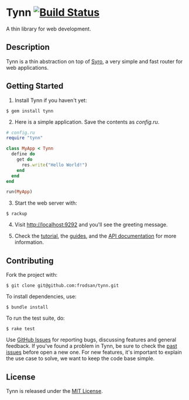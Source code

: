 Tynn [![Build Status](https://travis-ci.org/frodsan/tynn.svg)](https://travis-ci.org/frodsan/tynn)
====

A thin library for web development.

Description
-----------

Tynn is a thin abstraction on top of [Syro][syro], a very simple and fast
router for web applications.

Getting Started
---------------

1. Install Tynn if you haven't yet:

  ```
  $ gem install tynn
  ```

2. Here is a simple application. Save the contents as *config.ru*.

  ```ruby
  # config.ru
  require "tynn"

  class MyApp < Tynn
    define do
      get do
        res.write("Hello World!")
      end
    end
  end

  run(MyApp)
  ```

3. Start the web server with:

  ```
  $ rackup
  ```

4. Visit <http://localhost:9292> and you'll see the greeting message.

5. Check the [tutorial](http://tynn.xyz/tutorial.html), the [guides](http://tynn.xyz),
   and the [API documentation](http://rdoc.info/github/frodsan/tynn/master) for
   more information.

Contributing
------------

Fork the project with:

```
$ git clone git@github.com:frodsan/tynn.git
```

To install dependencies, use:

```
$ bundle install
```

To run the test suite, do:

```
$ rake test
```

Use [GitHub Issues][issues] for reporting bugs, discussing features and
general feedback.  If you've found a problem in Tynn, be sure to check
the [past issues](https://github.com/frodsan/tynn/issues?state=closed)
before open a new one. For new features, it's important to explain the
use case to solve, we want to keep the code base simple.

License
-------

Tynn is released under the [MIT License][mit].

[contributing]: https://github.com/frodsan/tynn/blob/master/CONTRIBUTING.md
[issues]: https://github.com/frodsan/tynn/issues
[mit]: http://www.opensource.org/licenses/MIT
[start]: http://tynn.xyz/tutorial.html
[syro]: http://soveran.github.io/syro/
